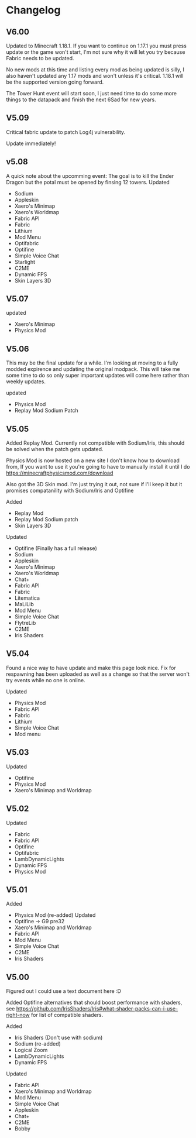 # Changelog
## V6.00
Updated to Minecraft 1.18.1. If you want to continue on 1.17.1 you must press update or the game won't start, I'm not sure why it will let you try because Fabric needs to be updated.

No new mods at this time and listing every mod as being updated is silly, I also haven't updated any 1.17 mods and won't unless it's critical. 1.18.1 will be the supported version going forward.

The Tower Hunt event will start soon, I just need time to do some more things to the datapack and finish the next 6Sad for new years.

## V5.09
Critical fabric update to patch Log4j vulnerability.

Update immediately!

## v5.08
A quick note about the upcomming event: The goal is to kill the Ender Dragon but the potal must be opened by finsing 12 towers.
Updated
- Sodium
- Appleskin
- Xaero's Minimap
- Xaero's Worldmap
- Fabric API
- Fabric
- Lithium
- Mod Menu
- Optifabric
- Optifine
- Simple Voice Chat
- Starlight
- C2ME
- Dynamic FPS
- Skin Layers 3D

## V5.07
updated
- Xaero's Minimap
- Physics Mod

## V5.06
This may be the final update for a while. I'm looking at moving to a fully modded expirence and updating the original modpack. This will take me some time to do so only super important updates will come here rather than weekly updates.

updated
- Physics Mod
- Replay Mod Sodium Patch

## V5.05
Added Replay Mod. Currently not compatible with Sodium/Iris, this should be solved when the patch gets updated.

Physics Mod is now hosted on a new site I don't know how to download from, If you want to use it you're going to have to manually install it until I do https://minecraftphysicsmod.com/download

Also got the 3D Skin mod. I'm just trying it out, not sure if I'll keep it but it promises compatanility with Sodium/Iris and Optifine

Added
- Replay Mod
- Replay Mod Sodium patch
- Skin Layers 3D

Updated
- Optifine (Finally has a full release)
- Sodium
- Appleskin
- Xaero's Minimap
- Xaero's Worldmap
- Chat+
- Fabric API
- Fabric
- Litematica
- MaLiLib
- Mod Menu
- Simple Voice Chat
- FlytreLib
- C2ME
- Iris Shaders



## V5.04
Found a nice way to have update and make this page look nice. Fix for respawning has been uploaded as well as a change so that the server won't try events while no one is online.

Updated
- Physics Mod
- Fabric API
- Fabric
- Lithium
- Simple Voice Chat
- Mod menu

## V5.03
Updated
- Optifine
- Physics Mod
- Xaero's Minimap and Worldmap

## V5.02
Updated
- Fabric
- Fabric API
- Optifine
- Optifabric
- LambDynamicLights
- Dynamic FPS
- Physics Mod

## V5.01
Added
- Physics Mod (re-added)
Updated 
- Optifine -> G9 pre32
- Xaero's Minimap and Worldmap
- Fabric API
- Mod Menu
- Simple Voice Chat
- C2ME
- Iris Shaders

## V5.00
Figured out I could use a text document here :D

Added Optifine alternatives that should boost performance with shaders, see https://github.com/IrisShaders/Iris#what-shader-packs-can-i-use-right-now for list of compatible shaders.

Added
- Iris Shaders (Don't use with sodium)
- Sodium (re-added)
- Logical Zoom
- LambDynamicLights
- Dynamic FPS

Updated
- Fabric API
- Xaero's Minimap and Worldmap
- Mod Menu
- Simple Voice Chat
- Appleskin
- Chat+
- C2ME
- Bobby